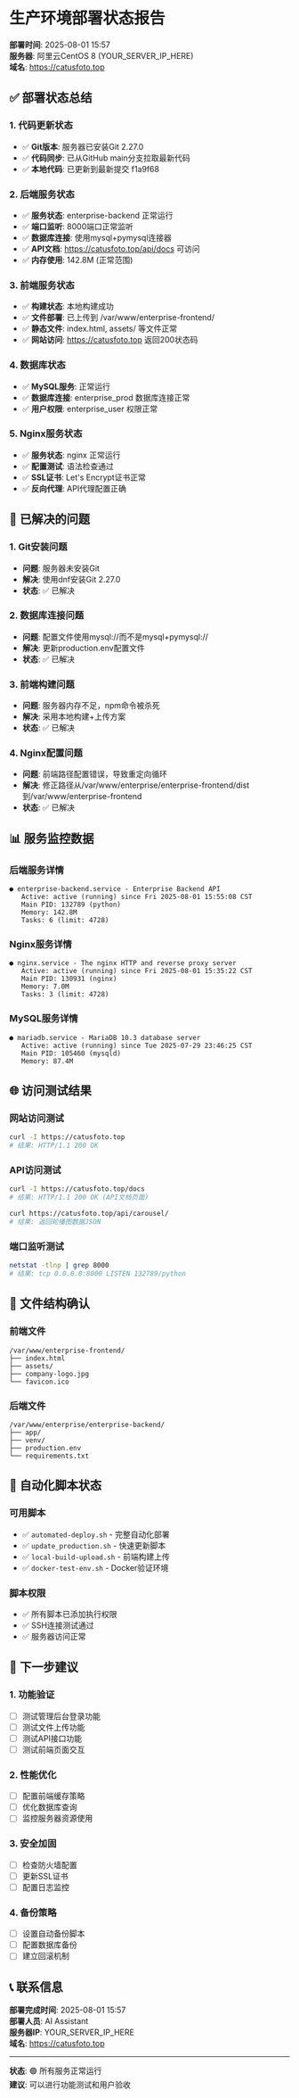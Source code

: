 # 生产环境部署状态报告

**部署时间**: 2025-08-01 15:57  
**服务器**: 阿里云CentOS 8 (YOUR_SERVER_IP_HERE)  
**域名**: https://catusfoto.top

## ✅ 部署状态总结

### 1. 代码更新状态
- ✅ **Git版本**: 服务器已安装Git 2.27.0
- ✅ **代码同步**: 已从GitHub main分支拉取最新代码
- ✅ **本地代码**: 已更新到最新提交 f1a9f68

### 2. 后端服务状态
- ✅ **服务状态**: enterprise-backend 正常运行
- ✅ **端口监听**: 8000端口正常监听
- ✅ **数据库连接**: 使用mysql+pymysql连接器
- ✅ **API文档**: https://catusfoto.top/api/docs 可访问
- ✅ **内存使用**: 142.8M (正常范围)

### 3. 前端服务状态
- ✅ **构建状态**: 本地构建成功
- ✅ **文件部署**: 已上传到 /var/www/enterprise-frontend/
- ✅ **静态文件**: index.html, assets/ 等文件正常
- ✅ **网站访问**: https://catusfoto.top 返回200状态码

### 4. 数据库状态
- ✅ **MySQL服务**: 正常运行
- ✅ **数据库连接**: enterprise_prod 数据库连接正常
- ✅ **用户权限**: enterprise_user 权限正常

### 5. Nginx服务状态
- ✅ **服务状态**: nginx 正常运行
- ✅ **配置测试**: 语法检查通过
- ✅ **SSL证书**: Let's Encrypt证书正常
- ✅ **反向代理**: API代理配置正确

## 🔧 已解决的问题

### 1. Git安装问题
- **问题**: 服务器未安装Git
- **解决**: 使用dnf安装Git 2.27.0
- **状态**: ✅ 已解决

### 2. 数据库连接问题
- **问题**: 配置文件使用mysql://而不是mysql+pymysql://
- **解决**: 更新production.env配置文件
- **状态**: ✅ 已解决

### 3. 前端构建问题
- **问题**: 服务器内存不足，npm命令被杀死
- **解决**: 采用本地构建+上传方案
- **状态**: ✅ 已解决

### 4. Nginx配置问题
- **问题**: 前端路径配置错误，导致重定向循环
- **解决**: 修正路径从/var/www/enterprise/enterprise-frontend/dist到/var/www/enterprise-frontend
- **状态**: ✅ 已解决

## 📊 服务监控数据

### 后端服务详情
```
● enterprise-backend.service - Enterprise Backend API
   Active: active (running) since Fri 2025-08-01 15:55:08 CST
   Main PID: 132789 (python)
   Memory: 142.8M
   Tasks: 6 (limit: 4728)
```

### Nginx服务详情
```
● nginx.service - The nginx HTTP and reverse proxy server
   Active: active (running) since Fri 2025-08-01 15:35:22 CST
   Main PID: 130931 (nginx)
   Memory: 7.0M
   Tasks: 3 (limit: 4728)
```

### MySQL服务详情
```
● mariadb.service - MariaDB 10.3 database server
   Active: active (running) since Tue 2025-07-29 23:46:25 CST
   Main PID: 105460 (mysqld)
   Memory: 87.4M
```

## 🌐 访问测试结果

### 网站访问测试
```bash
curl -I https://catusfoto.top
# 结果: HTTP/1.1 200 OK
```

### API访问测试
```bash
curl -I https://catusfoto.top/docs
# 结果: HTTP/1.1 200 OK (API文档页面)

curl https://catusfoto.top/api/carousel/
# 结果: 返回轮播图数据JSON
```

### 端口监听测试
```bash
netstat -tlnp | grep 8000
# 结果: tcp 0.0.0.0:8000 LISTEN 132789/python
```

## 📁 文件结构确认

### 前端文件
```
/var/www/enterprise-frontend/
├── index.html
├── assets/
├── company-logo.jpg
└── favicon.ico
```

### 后端文件
```
/var/www/enterprise/enterprise-backend/
├── app/
├── venv/
├── production.env
└── requirements.txt
```

## 🔄 自动化脚本状态

### 可用脚本
- ✅ `automated-deploy.sh` - 完整自动化部署
- ✅ `update_production.sh` - 快速更新脚本
- ✅ `local-build-upload.sh` - 前端构建上传
- ✅ `docker-test-env.sh` - Docker验证环境

### 脚本权限
- ✅ 所有脚本已添加执行权限
- ✅ SSH连接测试通过
- ✅ 服务器访问正常

## 🎯 下一步建议

### 1. 功能验证
- [ ] 测试管理后台登录功能
- [ ] 测试文件上传功能
- [ ] 测试API接口功能
- [ ] 测试前端页面交互

### 2. 性能优化
- [ ] 配置前端缓存策略
- [ ] 优化数据库查询
- [ ] 监控服务器资源使用

### 3. 安全加固
- [ ] 检查防火墙配置
- [ ] 更新SSL证书
- [ ] 配置日志监控

### 4. 备份策略
- [ ] 设置自动备份脚本
- [ ] 配置数据库备份
- [ ] 建立回滚机制

## 📞 联系信息

**部署完成时间**: 2025-08-01 15:57  
**部署人员**: AI Assistant  
**服务器IP**: YOUR_SERVER_IP_HERE  
**域名**: https://catusfoto.top

---

**状态**: 🟢 所有服务正常运行  
**建议**: 可以进行功能测试和用户验收 